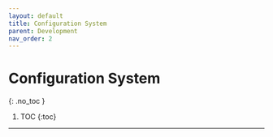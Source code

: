 ```yaml
---
layout: default
title: Configuration System
parent: Development
nav_order: 2
---
```


# Configuration System

{: .no_toc }

1. TOC
{:toc}
---

